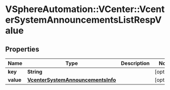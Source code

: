 # VSphereAutomation::VCenter::VcenterSystemAnnouncementsListRespValue

## Properties
Name | Type | Description | Notes
------------ | ------------- | ------------- | -------------
**key** | **String** |  | [optional] 
**value** | [**VcenterSystemAnnouncementsInfo**](VcenterSystemAnnouncementsInfo.md) |  | [optional] 


